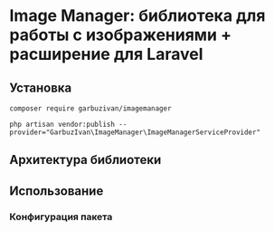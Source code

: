 # Image Manager: библиотека для работы с изображениями + расширение для Laravel

## Установка

`composer require garbuzivan/imagemanager`

`php artisan vendor:publish --provider="GarbuzIvan\ImageManager\ImageManagerServiceProvider"`

## Архитектура библиотеки

## Использование

### Конфигурация пакета

